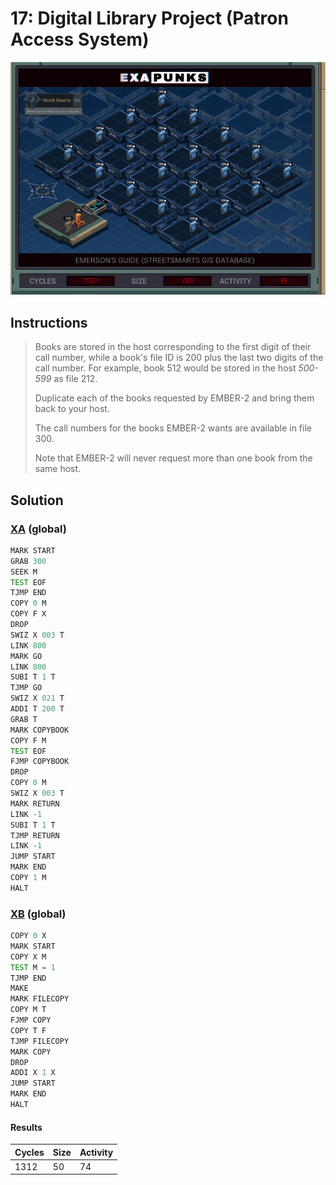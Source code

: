 # 17: Digital Library Project (Patron Access System)

<div align="center"><img src="EXAPUNKS - Emerson's Guide (52, 42, 6, 2023-05-19-15-14-12).gif" /></div>

## Instructions
> Books are stored in the host corresponding to the first digit of their call number, while a book's file ID is 200 plus the last two digits of the call number. For example, book 512 would be stored in the host *500-599* as file 212.
> 
> Duplicate each of the books requested by EMBER-2 and bring them back to your host.
> 
> The call numbers for the books EMBER-2 wants are available in file 300.
> 
> Note that EMBER-2 will never request more than one book from the same host.

## Solution

### [XA](XA.exa) (global)
```asm
MARK START
GRAB 300
SEEK M
TEST EOF
TJMP END
COPY 0 M
COPY F X
DROP
SWIZ X 003 T
LINK 800
MARK GO
LINK 800
SUBI T 1 T
TJMP GO
SWIZ X 021 T
ADDI T 200 T
GRAB T
MARK COPYBOOK
COPY F M
TEST EOF
FJMP COPYBOOK
DROP
COPY 0 M
SWIZ X 003 T
MARK RETURN
LINK -1
SUBI T 1 T
TJMP RETURN
LINK -1
JUMP START
MARK END
COPY 1 M
HALT
```

### [XB](XB.exa) (global)
```asm
COPY 0 X
MARK START
COPY X M
TEST M = 1
TJMP END
MAKE
MARK FILECOPY
COPY M T
FJMP COPY
COPY T F
TJMP FILECOPY
MARK COPY
DROP
ADDI X 1 X
JUMP START
MARK END
HALT
```

#### Results
| Cycles | Size | Activity |
|--------|------|----------|
| 1312   | 50   | 74       |
